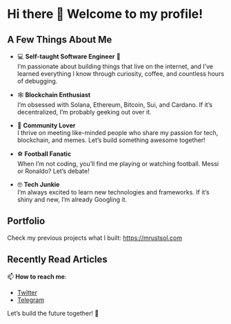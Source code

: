 # Hi there 👋 Welcome to my profile!

## A Few Things About Me

- 💻 **Self-taught Software Engineer** 📍  
  I’m passionate about building things that live on the internet, and I’ve learned everything I know through curiosity, coffee, and countless hours of debugging.  

- 🕸️ **Blockchain Enthusiast**  
  I’m obsessed with Solana, Ethereum, Bitcoin, Sui, and Cardano. If it’s decentralized, I’m probably geeking out over it.  

- 🤝 **Community Lover**  
  I thrive on meeting like-minded people who share my passion for tech, blockchain, and memes. Let’s build something awesome together!  

- ⚽ **Football Fanatic**  
  When I’m not coding, you’ll find me playing or watching football. Messi or Ronaldo? Let’s debate!  

- 🤓 **Tech Junkie**  
  I’m always excited to learn new technologies and frameworks. If it’s shiny and new, I’m already Googling it. 

## Portfolio
Check my previous projects what I built: https://mrustsol.com

## Recently Read Articles

📫 **How to reach me**:  
- [Twitter](https://x.com/intent/follow?screen_name=soljesty)  
- [Telegram](https://t.me/soljesty)  

Let’s build the future together! 🚀  
